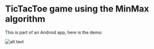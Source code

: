# TicTacToe game using the MinMax algorithm

This is part of an Android app, here is the demo:

![alt text](tictactoe.git)
